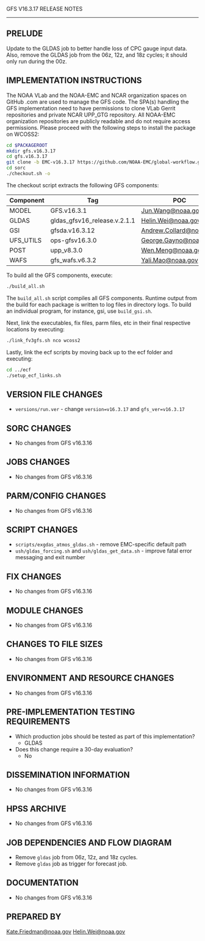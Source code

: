 GFS V16.3.17 RELEASE NOTES

-------
PRELUDE
-------

Update to the GLDAS job to better handle loss of CPC gauge input data. Also, remove the GLDAS job from the 06z, 12z, and 18z cycles; it should only run during the 00z.

IMPLEMENTATION INSTRUCTIONS
---------------------------

The NOAA VLab and the NOAA-EMC and NCAR organization spaces on GitHub .com are used to manage the GFS code.  The SPA(s) handling the GFS implementation need to have permissions to clone VLab Gerrit repositories and private NCAR UPP_GTG repository. All NOAA-EMC organization repositories are publicly readable and do not require access permissions.  Please proceed with the following steps to install the package on WCOSS2:

```bash
cd $PACKAGEROOT
mkdir gfs.v16.3.17
cd gfs.v16.3.17
git clone -b EMC-v16.3.17 https://github.com/NOAA-EMC/global-workflow.git .
cd sorc
./checkout.sh -o
```

The checkout script extracts the following GFS components:

| Component | Tag         | POC               |
| --------- | ----------- | ----------------- |
| MODEL     | GFS.v16.3.1   | Jun.Wang@noaa.gov |
| GLDAS     | gldas_gfsv16_release.v.2.1.1 | Helin.Wei@noaa.gov |
| GSI       | gfsda.v16.3.12 | Andrew.Collard@noaa.gov |
| UFS_UTILS | ops-gfsv16.3.0 | George.Gayno@noaa.gov |
| POST      | upp_v8.3.0 | Wen.Meng@noaa.gov |
| WAFS      | gfs_wafs.v6.3.2 | Yali.Mao@noaa.gov |

To build all the GFS components, execute:
```bash
./build_all.sh
```
The `build_all.sh` script compiles all GFS components. Runtime output from the build for each package is written to log files in directory logs. To build an individual program, for instance, gsi, use `build_gsi.sh`.

Next, link the executables, fix files, parm files, etc in their final respective locations by executing:
```bash
./link_fv3gfs.sh nco wcoss2
```

Lastly, link the ecf scripts by moving back up to the ecf folder and executing:
```bash
cd ../ecf
./setup_ecf_links.sh
```
VERSION FILE CHANGES
--------------------

* `versions/run.ver` - change `version=v16.3.17` and `gfs_ver=v16.3.17`

SORC CHANGES
------------

* No changes from GFS v16.3.16

JOBS CHANGES
------------

* No changes from GFS v16.3.16

PARM/CONFIG CHANGES
-------------------

* No changes from GFS v16.3.16

SCRIPT CHANGES
--------------

* `scripts/exgdas_atmos_gldas.sh` - remove EMC-specific default path
* `ush/gldas_forcing.sh` and `ush/gldas_get_data.sh` - improve fatal error messaging and exit number

FIX CHANGES
-----------

* No changes from GFS v16.3.16

MODULE CHANGES
--------------

* No changes from GFS v16.3.16

CHANGES TO FILE SIZES
---------------------

* No changes from GFS v16.3.16

ENVIRONMENT AND RESOURCE CHANGES
--------------------------------

* No changes from GFS v16.3.16

PRE-IMPLEMENTATION TESTING REQUIREMENTS
---------------------------------------

* Which production jobs should be tested as part of this implementation?
  * GLDAS
* Does this change require a 30-day evaluation?
  * No

DISSEMINATION INFORMATION
-------------------------

* No changes from GFS v16.3.16

HPSS ARCHIVE
------------

* No changes from GFS v16.3.16

JOB DEPENDENCIES AND FLOW DIAGRAM
---------------------------------

* Remove `gldas` job from 06z, 12z, and 18z cycles.
* Remove `gldas` job as trigger for forecast job.

DOCUMENTATION
-------------

* No changes from GFS v16.3.16

PREPARED BY
-----------
Kate.Friedman@noaa.gov
Helin.Wei@noaa.gov
